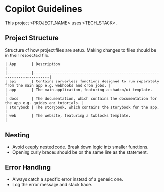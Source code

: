 # Copilot Guidelines

This project <PROJECT_NAME> uses <TECH_STACK>.

## Project Structure
Structure of how project files are setup. Making changes to files should be in their respected file.
```
| App       | Description                                                                 |
|-----------|-----------------------------------------------------------------------------|
| api       | Contains serverless functions designed to run separately from the main app e.g. webhooks and cron jobs. |
| app       | The main application, featuring a shadcn/ui template.                      |
| docs      | The documentation, which contains the documentation for the app e.g. guides and tutorials. |                              
| storybook | The storybook, which contains the storybook for the app.                   |
| web       | The website, featuring a twblocks template.                                |
```

## Nesting
- Avoid deeply nested code. Break down logic into smaller functions.
- Opening curly braces should be on the same line as the statement.

## Error Handling
- Always catch a specific error instead of a generic one.
- Log the error message and stack trace.

